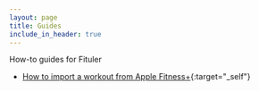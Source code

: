 ```yaml
---
layout: page
title: Guides
include_in_header: true
---
```


How-to guides for Fituler

- [How to import a workout from Apple Fitness+](/guides/import-af-workout){:target="_self"}